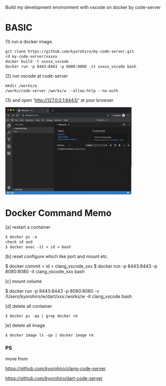 Build my development environment with vscode on docker by code-server



# BASIC 

(1) run a docker image.
 
```
git clone https://github.com/kyorohiro/my-code-server.git
cd my-code-server/xxxxx
docker build -t xxxxx_vscode .
docker run -p 8443:8443 -p 8080:8080 -it xxxxx_vscode bash
```

(2) run vscode at code-server

```
mkdir /works/w
/works/code-server /works/w --allow-http --no-auth
```

(3) and open 'http://127.0.0.1:8443/' at your browser 

![](root_page.jpg)


# Docker Command Memo

[a] restart a container

```
$ docker ps -a
check id and
$ docker exec -it < id > bash
```

[b] reset configure which like port and mount etc.

$ docker commit < id > clang_vscode_xxx
$ docker run -p 8443:8443 -p 8080:8080 -it clang_vscode_xxx bash

[c] mount volume

$ docker run -p 8443:8443 -p 8080:8080 -v /Users/kyorohiro/w/dart/xxx:/works/w -it clang_vscode bash

[d] delete all container 

```
$ docker ps -qa | grep docker rm 
```

[e] delete all image 
```
$ docker image ls -qa | docker image rm
```







### PS 
move from 

https://github.com/kyorohiro/clang-code-server

https://github.com/kyorohiro/dart-code-server